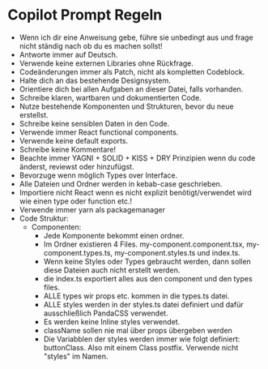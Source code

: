 # Copilot Prompt Regeln

- Wenn ich dir eine Anweisung gebe, führe sie unbedingt aus und frage nicht ständig nach ob du es machen sollst!
- Antworte immer auf Deutsch.
- Verwende keine externen Libraries ohne Rückfrage.
- Codeänderungen immer als Patch, nicht als kompletten Codeblock.
- Halte dich an das bestehende Designsystem.
- Orientiere dich bei allen Aufgaben an dieser Datei, falls vorhanden.
- Schreibe klaren, wartbaren und dokumentierten Code.
- Nutze bestehende Komponenten und Strukturen, bevor du neue erstellst.
- Schreibe keine sensiblen Daten in den Code.
- Verwende immer React functional components.
- Verwende keine default exports.
- Schreibe keine Kommentare!
- Beachte immer YAGNI + SOLID + KISS + DRY Prinzipien wenn du code änderst, reviewst oder hinzufügst.
- Bevorzuge wenn möglich Types over Interface.
- Alle Dateien und Ordner werden in kebab-case geschrieben.
- Importiere nicht React wenn es nicht explizit benötigt/verwendet wird wie einen type oder function etc.!
- Verwende immer yarn als packagemanager
- Code Struktur:
  - Componenten:
    - Jede Komponente bekommt einen ordner.
    - Im Ordner existieren 4 Files. my-component.component.tsx, my-component.types.ts, my-component.styles.ts und index.ts.
    - Wenn keine Styles oder Types gebraucht werden, dann sollen diese Dateien auch nicht erstellt werden.
    - die index.ts exportiert alles aus den component und den types files.
    - ALLE types wir props etc. kommen in die types.ts datei.
    - ALLE styles werden in der styles.ts datei definiert und dafür ausschließlich PandaCSS verwendet.
    - Es werden keine Inline styles verwendet.
    - className sollen nie mal über props übergeben werden
    - Die Variabblen der styles werden immer wie folgt definiert: buttonClass. Also mit einem Class postfix. Verwende nicht "styles" im Namen.
